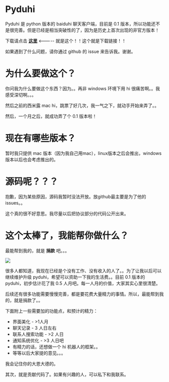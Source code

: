 # Pyduhi
Pyduhi 是 python 版本的 baiduhi 聊天客户端，目前是 0.1 版本，所以功能还不是很完善。但是已经是相当突破性的了，因为是历史上首次出现的非官方版本！

下载请点击 **[这里](http://pan.baidu.com/share/link?shareid=419508&uk=2735308987)** <----- 就是这个！！这个就是下载链接！！

如果遇到了什么问题，请你通过 github 的 issue 来告诉我。谢谢。

# 为什么要做这个？
你问我为什么要做这个东西？因为。。再非 windows 环境下用 hi 很痛苦啊。。我感受深切啊。。。

然后之前的西米露 mac hi，跳票了好几次，我一气之下，就动手开始来弄了。。

然后，一个月之后，就成功弄了个 0.1 版本啦！

# 现在有哪些版本？
暂时我只提供 mac 版本（因为我自己用mac），linux版本之后会推出，windows版本以后也会考虑推出的。

# 源码呢？？？
抱歉，因为某些原因，源码我暂时没法开放。放github最主要是为了他的issues。。

这个真的很不好意思。我尽量以后把协议部分的代码公开出来。

# 这个太棒了，我能帮你做什么？
最能帮到我的，就是 **捐款** 吧。。。

<a href='http://me.alipay.com/chingjun'> <img src='https://img.alipay.com/sys/personalprod/style/mc/btn-index.png' /> </a>

很多人都知道，我现在已经是个没有工作、没有收入的人了。。为了让我以后可以继续维护升级 pyduhi，希望可以资助一下我的生活费。。目前 0.1 版本的 pyduhi，初步估计花了我 0.5 人月吧。每一人月的价值，大家其实心里很清楚。

后续还有很多功能需要慢慢完善，都是要花费大量精力的事情。所以，最能帮到我的，就是捐款了。。

下面附上一些需要加的功能点，和预计的精力：

* 界面美化 - >1人月
* 聊天记录 - 3 人日左右
* 联系人搜索功能 - >2 人日
* 通知系统优化 - >3 人日吧
* 有精力的话，还想做一个 hi 机器人的框架。。
* 等等以后大家提的意见。。。

我会记住你的大恩大德的。

其次，就是贡献代码了。如果有兴趣的人，可以私下和我联系。
